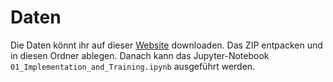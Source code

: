 # Daten 

Die Daten könnt ihr auf dieser [Website](https://mmlab.ie.cuhk.edu.hk/projects/CelebA.html) downloaden. Das ZIP entpacken und in diesen Ordner ablegen. Danach kann das Jupyter-Notebook `01_Implementation_and_Training.ipynb` ausgeführt werden.